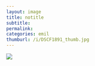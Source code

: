 ```yaml
---
layout: image
title: notitle
subtitle: 
permalink: 
categories: emil
thumburl: /i/DSCF1891_thumb.jpg
---
```

![]({{site.url}}/i/DSCF1891_thumb.jpg)
